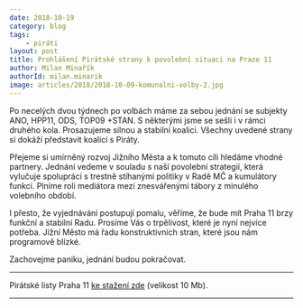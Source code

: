 ```yaml
---
date: 2018-10-19
category: blog
tags:
	- piráti
layout: post
title: Prohlášení Pirátské strany k povolební situaci na Praze 11
author: Milan Minařík
authorId: milan.minarik
image: articles/2018/2018-10-09-komunalni-volby-2.jpg
---
```


Po necelých dvou týdnech po volbách máme za sebou jednání se subjekty ANO, HPP11, ODS, TOP09 +STAN. S některými jsme se sešli i v rámci druhého kola. Prosazujeme silnou a stabilní koalici. Všechny uvedené strany si dokáží představit koalici s Piráty.

Přejeme si umírněný rozvoj Jižního Města a k tomuto cíli hledáme vhodné partnery. Jednání vedeme v souladu s naší povolební strategií, která vylučuje spolupráci s trestně stíhanými politiky v Radě MČ a kumulátory funkcí. Plníme roli mediátora mezi znesvářenými tábory z minulého volebního období.

I přesto, že vyjednávání postupují pomalu, věříme, že bude mít Praha 11 brzy funkční a stabilní Radu. Prosíme Vás o trpělivost, které je nyní nejvíce potřeba. Jižní Město má řadu konstruktivních stran, které jsou nám programově blízké.

Zachovejme paniku, jednání budou pokračovat.

---

Pirátské listy Praha 11 [ke stažení zde](/assets/pdf/2018-07-10-praha-11.pdf) (velikost 10 Mb).

- - -
